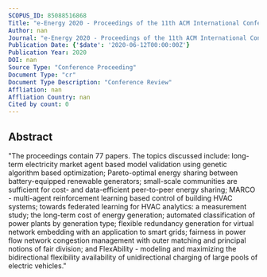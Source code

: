 ```yaml
---
SCOPUS_ID: 85088516868
Title: "e-Energy 2020 - Proceedings of the 11th ACM International Conference on Future Energy Systems"
Author: nan
Journal: "e-Energy 2020 - Proceedings of the 11th ACM International Conference on Future Energy Systems"
Publication Date: {'$date': '2020-06-12T00:00:00Z'}
Publication Year: 2020
DOI: nan
Source Type: "Conference Proceeding"
Document Type: "cr"
Document Type Description: "Conference Review"
Affliation: nan
Affliation Country: nan
Cited by count: 0
---
```


## Abstract
"The proceedings contain 77 papers. The topics discussed include: long-term electricity market agent based model validation using genetic algorithm based optimization; Pareto-optimal energy sharing between battery-equipped renewable generators; small-scale communities are sufficient for cost- and data-efficient peer-to-peer energy sharing; MARCO - multi-agent reinforcement learning based control of building HVAC systems; towards federated learning for HVAC analytics: a measurement study; the long-term cost of energy generation; automated classification of power plants by generation type; flexible redundancy generation for virtual network embedding with an application to smart grids; fairness in power flow network congestion management with outer matching and principal notions of fair division; and FlexAbility - modeling and maximizing the bidirectional flexibility availability of unidirectional charging of large pools of electric vehicles."

